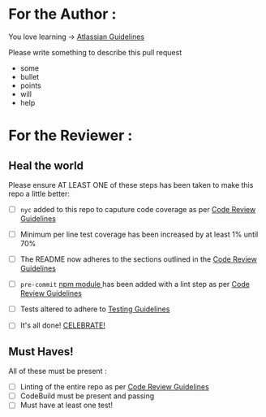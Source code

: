 # For the Author :

You love learning -> <a href="https://www.atlassian.com/blog/git/written-unwritten-guide-pull-requests" target="_blank"> Atlassian Guidelines </a>


Please write something to describe this pull request  

- some
- bullet
- points
- will 
- help


# For the Reviewer :

## Heal the world

Please ensure AT LEAST ONE of these steps has been taken to make this repo a little better:

- [ ] `nyc` added to this repo to caputure code coverage as per <a href="https://github.com/servisbot/servisbot-bible/blob/master/code-review/javascript.md" target="_blank"> Code Review Guidelines </a>
- [ ] Minimum per line test coverage has been increased by at least 1% until 70% 
- [ ] The README now adheres to the sections outlined in the <a href="https://github.com/servisbot/servisbot-bible/blob/master/code-review/javascript.md" target="_blank"> Code Review Guidelines </a>
- [ ] `pre-commit` <a href="https://www.npmjs.com/package/pre-commit" target="_blank"> npm module </a> has been added with a lint step as per <a href="https://github.com/servisbot/servisbot-bible/blob/master/code-review/javascript.md" target="_blank"> Code Review Guidelines </a>
- [ ] Tests altered to adhere to <a href="https://github.com/servisbot/servisbot-bible/blob/master/javascript/testing.md" target="_blank"> Testing Guidelines </a>
- [ ] It's all done! <a href="https://www.youtube.com/watch?v=roRQ2mNwMMQ" target="_blank"> CELEBRATE! </a>


## Must Haves!

All of these must be present :

- [ ] Linting of the entire repo as per <a href="https://github.com/servisbot/servisbot-bible/blob/master/code-review/javascript.md" target="_blank"> Code Review Guidelines </a>
- [ ] CodeBuild must be present and passing
- [ ] Must have at least one test!
